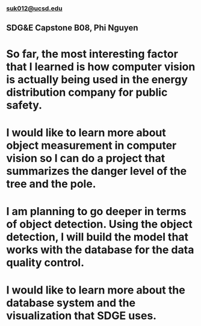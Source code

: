### suk012@ucsd.edu
## SDG&E Capstone B08, Phi Nguyen

# So far, the most interesting factor that I learned is how computer vision is actually being used in the energy distribution company for public safety.
# I would like to learn more about object measurement in computer vision so I can do a project that summarizes the danger level of the tree and the pole.
# I am planning to go deeper in terms of object detection. Using the object detection, I will build the model that works with the database for the data quality control.
# I would like to learn more about the database system and the visualization that SDGE uses.
